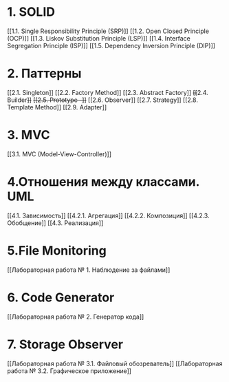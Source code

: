 # 1. SOLID
[[1.1. Single Responsibility Principle (SRP)]]
[[1.2. Open Closed Principle (OCP)]]
[[1.3. Liskov Substitution Principle (LSP)]]
[[1.4. Interface Segregation Principle (ISP)]]
[[1.5. Dependency Inversion Principle (DIP)]]
# 2. Паттерны
[[2.1. Singleton]]
[[2.2. Factory Method]]
[[2.3. Abstract Factory]]
~~[[~~2.4. Builder~~]]~~
~~[[2.5. Prototype -]]~~
[[2.6. Observer]]
[[2.7. Strategy]]
[[2.8. Template Method]]
[[2.9. Adapter]]
# 3. MVC
[[3.1. MVC (Model-View-Controller)]]
# 4.Отношения между классами. UML
[[4.1. Зависимость]]
[[4.2.1. Агрегация]]
[[4.2.2. Композиция]]
[[4.2.3. Обобщение]]
[[4.3. Реализация]]
# 5.File Monitoring
[[Лабораторная работа № 1. Наблюдение за файлами]]
# 6. Code Generator
[[Лабораторная работа № 2. Генератор кода]]
# 7. Storage Observer
[[Лабораторная работа № 3.1. Файловый обозреватель]]
[[Лабораторная работа № 3.2. Графическое приложение]]